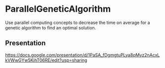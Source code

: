 # ParallelGeneticAlgorithm
Use parallel computing concepts to decrease the time on average for a genetic algorithm to find an optimal solution.

## Presentation
https://docs.google.com/presentation/d/1PaSA_fDgmgtuPLya8pMyz2nAcxLkVWwGYw5KihT06RE/edit?usp=sharing
